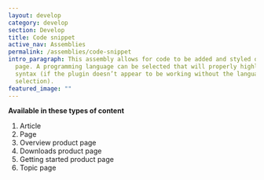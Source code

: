 ```yaml
---
layout: develop
category: develop
section: Develop
title: Code snippet
active_nav: Assemblies
permalink: /assemblies/code-snippet
intro_paragraph: This assembly allows for code to be added and styled on the
  page. A programming language can be selected that will properly highlight the
  syntax (if the plugin doesn’t appear to be working without the language
  selection).
featured_image: ""
---
```

**Available in these types of content**

1. Article
2. Page
3. Overview product page
4. Downloads product page
5. Getting started product page
6. Topic page